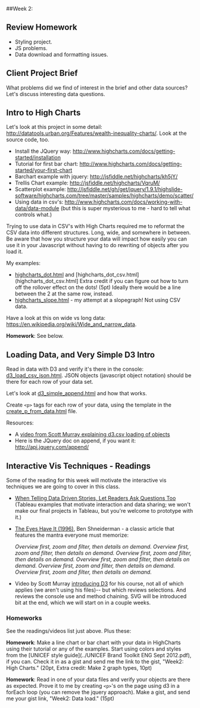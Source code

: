 ##Week 2:

## Review Homework

* Styling project.
* JS problems.
* Data download and formatting issues.

## Client Project Brief

What problems did we find of interest in the brief and other data sources?  Let's discuss interesting data questions.

## Intro to High Charts

Let's look at this project in some detail: http://datatools.urban.org/Features/wealth-inequality-charts/. Look at the source code, too.

* Install the JQuery way: http://www.highcharts.com/docs/getting-started/installation
* Tutorial for first bar chart: http://www.highcharts.com/docs/getting-started/your-first-chart
* Barchart example with jquery: http://jsfiddle.net/highcharts/kh5jY/
* Trellis Chart example: http://jsfiddle.net/highcharts/VqruM/
* Scatterplot example: http://jsfiddle.net/gh/get/jquery/1.9.1/highslide-software/highcharts.com/tree/master/samples/highcharts/demo/scatter/
* Using data in csv's: http://www.highcharts.com/docs/working-with-data/data-module (but this is super mysterious to me - hard to tell what controls what.)

Trying to use data in CSV's with High Charts required me to reformat the CSV data into different structures.  Long, wide, and somewhere in between. Be aware that how you structure your data will impact how easily you can use it in your Javascript without having to do rewriting of objects after you load it.

My examples:
* [highcharts_dot.html](highcharts_dot.html) and [highcharts_dot_csv.html](highcharts_dot_csv.html] Extra credit if you can figure out how to turn off the rollover effect on the dots! (5pt)  Ideally there would be a line between the 2 at the same row, instead.
* [highcharts_slope.html](highcharts_slope.html) - my attempt at a slopegraph! Not using CSV data.

Have a look at this on wide vs long data: https://en.wikipedia.org/wiki/Wide_and_narrow_data.

**Homework**: See below.

## Loading Data, and Very Simple D3 Intro

Read in data with D3 and verify it's there in the console: [d3_load_csv_json.html](d3_load_csv_json.html).  JSON objects (javascript object notation) should be there for each row of your data set.

Let's look at [d3_simple_append.html](d3_simple_append.html) and how that works.

Create `<p>` tags for each row of your data, using the template in the [create_p_from_data.html](create_p_from_data.html) file.

Resources:

* A [video from Scott Murray explaining d3.csv loading of objects](https://www.youtube.com/watch?v=KqEm-3tofBA&list=PL0tDk-f4v1uhQn6iA8M-eGRzIX5Lqsm9F&index=6)
* Here is the JQuery doc on append, if you want it: http://api.jquery.com/append/


## Interactive Vis Techniques - Readings

Some of the reading for this week will motivate the interactive vis techniques we are going to cover in this class.

* [When Telling Data Driven Stories, Let Readers Ask Questions Too](http://mediashift.org/2015/08/when-telling-data-driven-stories-let-readers-ask-questions-too/) (Tableau examples that motivate interaction and data sharing; we won't make our final projects in Tableau, but you're welcome to prototype with it.)
* [The Eyes Have It (1996)](shneidermanEyesHaveIt.pdf), Ben Shneiderman - a classic article that features the mantra everyone must memorize:

    *Overview first, zoom and filter, then details on demand.
    Overview first, zoom and filter, then details on demand.
    Overview first, zoom and filter, then details on demand.
    Overview first, zoom and filter, then details on demand.
    Overview first, zoom and filter, then details on demand.
    Overview first, zoom and filter, then details on demand.*

* Video by Scott Murray [introducing D3](https://www.youtube.com/watch?v=DRIlogs5vzw&list=PL0tDk-f4v1uhQn6iA8M-eGRzIX5Lqsm9F&index=5) for his course, not all of which applies (we aren't using his files)-- but which reviews selections. And reviews the console use and method chaining.  SVG will be introduced  bit at the end, which we will start on in a couple weeks.


### Homeworks

See the readings/videos list just above.  Plus these:

**Homework**: Make a line chart or bar chart with your data in HighCharts using their tutorial or any of the examples. Start using colors and styles from the [UNICEF style guide](../UNICEF Brand Toolkit ENG Sept 2012.pdf), if you can. Check it in as a gist and send me the link to the gist, "Week2: High Charts." (20pt, Extra credit: Make 2 graph types, 10pt)

**Homework**: Read in one of your data files and verify your objects are there as expected. Prove it to me by creating `<p>`'s on the page using d3 in a forEach loop (you can remove the jquery approach).  Make a gist, and send me your gist link, "Week2: Data load." (15pt)

